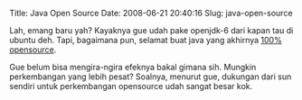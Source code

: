 Title: Java Open Source
Date: 2008-06-21 20:40:16
Slug: java-open-source

Lah, emang baru yah? Kayaknya gue udah pake openjdk-6 dari kapan tau di ubuntu deh. Tapi, bagaimana pun, selamat buat java yang akhirnya [100% opensource](http://blog.softwhere.org/archives/196). 

Gue belum bisa mengira-ngira efeknya bakal gimana sih. Mungkin perkembangan yang lebih pesat? Soalnya, menurut gue,  dukungan dari sun sendiri untuk perkembangan opensource udah sangat besar kok.